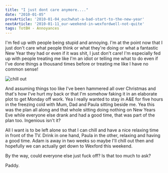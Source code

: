 ```yaml
---
title: "I just dont care anymore...."
date: "2010-01-05"
prevArticle: '2010-01-04_ouchwhat-a-bad-start-to-the-new-year'
nextArticle: '2010-01-11_our-weekend-in-wexfordwell-not-quite'
tags: TotBH - Annoyances
---
```

I'm fed up with people being stupid and annoying. I'm at the point now that I just don't care what people think or what they're doing or what a fantastic New Year they had or even if it was shit, I just don't care! I'm especially fed up with people treating me like I'm an idiot or telling me what to do even if I've done things a thousand times before or treating me like I have no common sense!

![chill out](/images/social_chill-out.jpg "Just Fuck Off!")

And assuming things too like I've been hammered all over Christmas and that's how I've hurt my back or that I'm somehow faking it in an elaborate plot to get Monday off work. Yea I really wanted to stay in A&E for five hours in the freezing cold with Mum, Dad and Paula sitting beside me. Yea this was the plan all along and that whole sitting doing nothing on New Years Eve while everyone else drank and had a good time, that was part of the plan too. Ingenious isn't it?

All I want is to be left alone so that I can chill and have a nice relaxing time in front of the TV. Drink in one hand, Paula in the other, relaxing and having a good time. Adam is away in two weeks so maybe I'll chill out then and hopefully we can actually get down to Wexford this weekend.

By the way, could everyone else just fuck off? Is that too much to ask?

Paddy.